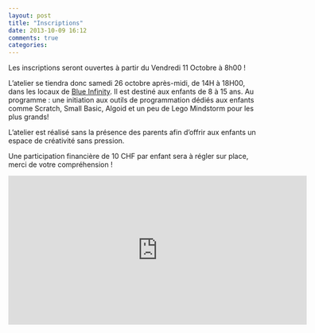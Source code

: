 ```yaml
---
layout: post
title: "Inscriptions"
date: 2013-10-09 16:12
comments: true
categories: 
---
```


Les inscriptions seront ouvertes à partir du Vendredi 11 Octobre à 8h00 ! 

L’atelier se tiendra donc samedi 26 octobre après-midi, de 14H à 18H00, dans les locaux de [Blue Infinity](http://www.b-i.com). Il est destiné aux enfants de 8 à 15 ans. Au programme : une initiation aux outils de programmation dédiés aux enfants comme Scratch, Small Basic, Algoid et un peu de Lego Mindstorm pour les plus grands!

L’atelier est réalisé sans la présence des parents afin d’offrir aux enfants un espace de créativité sans pression.

Une participation financière de 10 CHF par enfant sera à régler sur place, merci de votre compréhension !

<div style="width:600px; text-align:left;" ><iframe  src="http://www.eventbrite.fr/tickets-external?eid=8649810817&ref=etckt&v=2" frameborder="0" height="300" width="100%" vspace="0" hspace="0" marginheight="5" marginwidth="5" scrolling="auto" allowtransparency="true"></iframe></div>